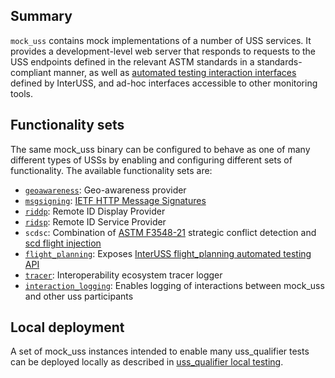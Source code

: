 ## Summary

`mock_uss` contains mock implementations of a number of USS services.  It
provides a development-level web server that responds to requests to the USS
endpoints defined in the relevant ASTM standards in a standards-compliant
manner, as well as
[automated testing interaction interfaces](https://github.com/interuss/automated_testing_interfaces)
defined by InterUSS, and ad-hoc interfaces accessible to other monitoring
tools.

## Functionality sets

The same mock_uss binary can be configured to behave as one of many different
types of USSs by enabling and configuring different sets of functionality.
The available functionality sets are:

* [`geoawareness`](geoawareness): Geo-awareness provider
* [`msgsigning`](msgsigning): [IETF HTTP Message Signatures](https://datatracker.ietf.org/doc/draft-ietf-httpbis-message-signatures/)
* [`riddp`](riddp): Remote ID Display Provider
* [`ridsp`](ridsp): Remote ID Service Provider
* `scdsc`: Combination of [ASTM F3548-21](f3548v21) strategic conflict detection and [scd flight injection](scd_injection)
* [`flight_planning`](flight_planning): Exposes [InterUSS flight_planning automated testing API](https://github.com/interuss/automated_testing_interfaces/tree/main/flight_planning)
* [`tracer`](tracer): Interoperability ecosystem tracer logger
* [`interaction_logging`](interaction_logging): Enables logging of interactions between mock_uss and other uss participants


## Local deployment

A set of mock_uss instances intended to enable many uss_qualifier tests can be deployed locally as described in [uss_qualifier local testing](../uss_qualifier/local_testing.md).

